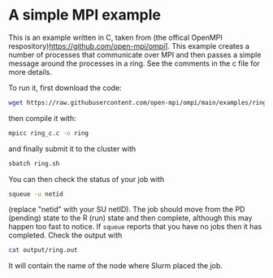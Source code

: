 # A simple MPI example

This is an example written in C, taken from (the offical OpenMPI
respository)https://github.com/open-mpi/ompi].  This example creates a number
of processes that communicate over MPI and then passes a simple message around
the processes in a ring.  See the comments in the c file for more details.

To run it, first download the code:

```bash
wget https://raw.githubusercontent.com/open-mpi/ompi/main/examples/ring_c.c
```

then compile it with:

```bash
mpicc ring_c.c -o ring
```

and finally submit it to the cluster with 

```bash
sbatch ring.sh
```

You can then check the status of your job with

```bash
squeue -u netid
```

(replace "netid" with your SU netID).  The job should move from the PD
(pending) state to the R (run) state and then complete, although this may
happen too fast to notice.  If `squeue` reports that you have no jobs then it
has completed.  Check the output with

```bash
cat output/ring.out
```

It will contain the name of the node where Slurm placed the job.

